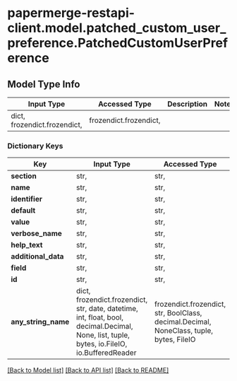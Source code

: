 # papermerge-restapi-client.model.patched_custom_user_preference.PatchedCustomUserPreference

## Model Type Info
Input Type | Accessed Type | Description | Notes
------------ | ------------- | ------------- | -------------
dict, frozendict.frozendict,  | frozendict.frozendict,  |  | 

### Dictionary Keys
Key | Input Type | Accessed Type | Description | Notes
------------ | ------------- | ------------- | ------------- | -------------
**section** | str,  | str,  |  | [optional] 
**name** | str,  | str,  |  | [optional] 
**identifier** | str,  | str,  |  | [optional] 
**default** | str,  | str,  |  | [optional] 
**value** | str,  | str,  |  | [optional] 
**verbose_name** | str,  | str,  |  | [optional] 
**help_text** | str,  | str,  |  | [optional] 
**additional_data** | str,  | str,  |  | [optional] 
**field** | str,  | str,  |  | [optional] 
**id** | str,  | str,  |  | [optional] 
**any_string_name** | dict, frozendict.frozendict, str, date, datetime, int, float, bool, decimal.Decimal, None, list, tuple, bytes, io.FileIO, io.BufferedReader | frozendict.frozendict, str, BoolClass, decimal.Decimal, NoneClass, tuple, bytes, FileIO | any string name can be used but the value must be the correct type | [optional]

[[Back to Model list]](../../README.md#documentation-for-models) [[Back to API list]](../../README.md#documentation-for-api-endpoints) [[Back to README]](../../README.md)

